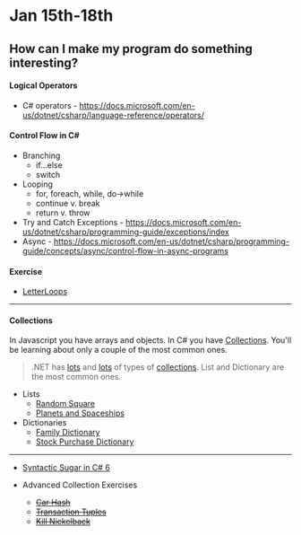 # **Jan 15th-18th**

## How can I make my program do something interesting?

#### Logical Operators
- C# operators - https://docs.microsoft.com/en-us/dotnet/csharp/language-reference/operators/
#### Control Flow in C#
- Branching
	- if...else
	- switch
- Looping
	- for, foreach, while, do->while
	- continue v. break
	- return v. throw
- Try and Catch Exceptions - https://docs.microsoft.com/en-us/dotnet/csharp/programming-guide/exceptions/index
- Async - https://docs.microsoft.com/en-us/dotnet/csharp/programming-guide/concepts/async/control-flow-in-async-programs

#### Exercise

- [LetterLoops](https://github.com/nss-evening-cohort-06/bangazon-inc/blob/master/orientation/exercises/LetterLoops.md)

***

#### Collections

In Javascript you have arrays and objects. In C# you have [Collections](https://github.com/nss-evening-cohort-06/bangazon-inc/blob/master/orientation/06_COLLECTIONS.md). You'll be learning about only a couple of the most common ones.

> .NET has [lots](https://github.com/nss-evening-cohort-06/bangazon-inc/blob/formatting/concepts/csharp-language/collections.md) and [lots](https://docs.microsoft.com/en-us/dotnet/api/system.collections.generic?view=netframework-4.7.1) of types of [collections](https://github.com/nss-evening-cohort-06/bangazon-inc/blob/master/orientation/02_FIRST_EXECUTABLE.md#c-collections). List and Dictionary are the most common ones.

- Lists
	- [Random Square](https://github.com/nss-evening-cohort-06/bangazon-inc/blob/master/orientation/exercises/10_RANDOMSQUARED.md)
	- [Planets and Spaceships](https://github.com/nss-evening-cohort-06/bangazon-inc/blob/master/orientation/exercises/01_LISTS.md)
- Dictionaries
	- [Family Dictionary](https://github.com/nss-evening-cohort-06/bangazon-inc/blob/master/orientation/exercises/08_FAMILY_DICTIONARY.md)
	- [Stock Purchase Dictionary](https://github.com/nss-evening-cohort-06/bangazon-inc/blob/master/orientation/exercises/03_DICTIONARIES.md)

***

- [Syntactic Sugar in C# 6](https://github.com/nss-evening-cohort-06/bangazon-inc/blob/master/orientation/exercises/06_%20EXPRESSION_FN_MEMBERS.md)

- Advanced Collection Exercises
	- ~~[Car Hash](https://github.com/nss-evening-cohort-06/bangazon-inc/blob/formatting/orientation/exercises/04_HASHSETS.md)~~
	- ~~[Transaction Tuples](https://github.com/nss-evening-cohort-06/bangazon-inc/blob/formatting/orientation/exercises/02_TUPLES.md)~~
	- ~~[Kill Nickelback](https://github.com/nss-evening-cohort-06/bangazon-inc/blob/master/orientation/exercises/09_KILL_NICKELBACK.md)~~
